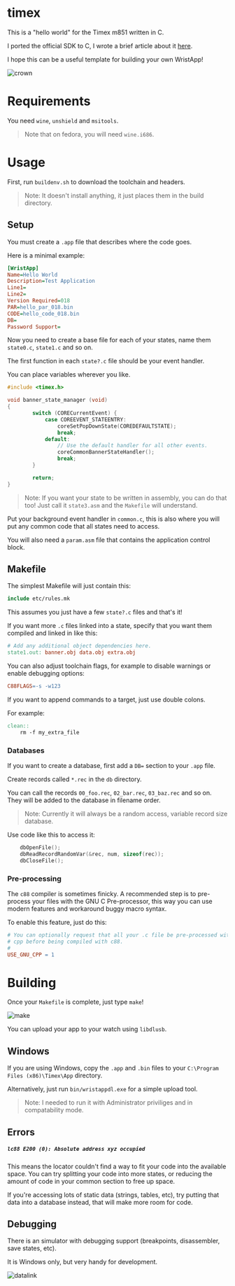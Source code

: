 # timex

This is a "hello world" for the Timex m851 written in C.

I ported the official SDK to C, I wrote a brief article about it [here](https://lock.cmpxchg8b.com/timex.html).

I hope this can be a useful template for building your own WristApp!

![crown](https://github.com/taviso/timex/assets/123814/8b04b788-d304-48cf-8239-009a207597c9)

# Requirements

You need `wine`, `unshield` and `msitools`.

> Note that on fedora, you will need `wine.i686`.

# Usage

First, run `buildenv.sh` to download the toolchain and headers.

> Note: It doesn't install anything, it just places them in the build directory.

## Setup

You must create a `.app` file that describes where the code goes.

Here is a minimal example:

```ini
[WristApp]
Name=Hello World
Description=Test Application
Line1=
Line2=
Version Required=018
PAR=hello_par_018.bin
CODE=hello_code_018.bin
DB=
Password Support=
```

Now you need to create a base file for each of your states, name them
`state0.c`, `state1.c` and so on.

The first function in each `state?.c` file should be your event handler.

You can place variables wherever you like.

```c
#include <timex.h>

void banner_state_manager (void)
{
        switch (CORECurrentEvent) {
            case COREEVENT_STATEENTRY:
                coreSetPopDownState(COREDEFAULTSTATE);
                break;
            default:
                // Use the default handler for all other events.
                coreCommonBannerStateHandler();
                break;
        }

        return;
}
```

> Note: If you want your state to be written in assembly, you can do that too!
> Just call it `state3.asm` and the `Makefile` will understand.

Put your background event handler in `common.c`, this is also where you will
put any common code that all states need to access.

You will also need a `param.asm` file that contains the application control
block.

## Makefile

The simplest Makefile will just contain this:

```Makefile
include etc/rules.mk
```

This assumes you just have a few `state?.c` files and that's it!

If you want more `.c` files linked into a state, specify that you want them
compiled and linked in like this:

```Makefile
# Add any additional object dependencies here.
state1.out: banner.obj data.obj extra.obj
```

You can also adjust toolchain flags, for example to disable warnings or enable
debugging options:

```Makefile
C88FLAGS=-s -w123
```

If you want to append commands to a target, just use double colons.

For example:

```Makefile
clean::
	rm -f my_extra_file
```

### Databases

If you want to create a database, first add a `DB=` section to your `.app` file.

Create records called `*.rec` in the `db` directory.

You can call the records `00_foo.rec`, `02_bar.rec`, `03_baz.rec` and so on.
They will be added to the database in filename order.

> Note: Currently it will always be a random access, variable record size
> database.

Use code like this to access it:

```c
    dbOpenFile();
    dbReadRecordRandomVar(&rec, num, sizeof(rec));
    dbCloseFile();
```

### Pre-processing

The `c88` compiler is sometimes finicky. A recommended step is to pre-process
your files with the GNU C Pre-processor, this way you can use modern features
and workaround buggy macro syntax.

To enable this feature, just do this:

```Makefile
# You can optionally request that all your .c file be pre-processed with GNU
# cpp before being compiled with c88.
#
USE_GNU_CPP = 1
```

# Building

Once your `Makefile` is complete, just type `make`!

![make](https://github.com/taviso/timex/assets/123814/46cc947b-dbc6-4cb3-b0fa-e9dc412eab49)

You can upload your app to your watch using `libdlusb`.

## Windows

If you are using Windows, copy the `.app` and `.bin` files to your
`C:\Program Files (x86)\Timex\App` directory.

Alternatively, just run `bin/wristappdl.exe` for a simple upload tool.

> Note: I needed to run it with Administrator priviliges and in compatability mode.

## Errors

##### `lc88 E200 (0): Absolute address xyz occupied`

This means the locator couldn't find a way to fit your code into the available
space. You can try splitting your code into more states, or reducing the amount
of code in your common section to free up space.

If you're accessing lots of static data (strings, tables, etc), try putting that
data into a database instead, that will make more room for code.

## Debugging

There is an simulator with debugging support (breakpoints, disassembler, save states, etc).

It is Windows only, but very handy for development.

![datalink](https://github.com/taviso/timex/assets/123814/cdafffec-f685-462a-9ed6-cf3638000a62)


